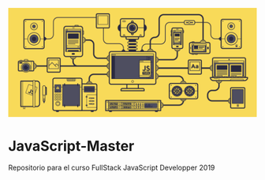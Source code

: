 ![JS](./assets/js.gif)
# JavaScript-Master
Repositorio para el curso FullStack JavaScript Developper 2019
